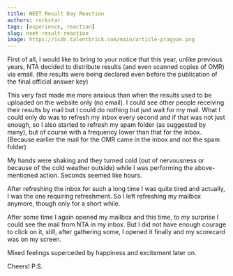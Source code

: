 ```yaml
---
title: NEET Result Day Reaction
authors: rockstar
tags: [experience, reaction]
slug: neet-result-reaction
image: https://icdn.talentbrick.com/main/article-pragyan.png
---
```


First of all, I would like to bring to your notice that this year, unlike previous years, NTA decided to distribute results (and even scanned copies of OMR) via email. (the results were being declared even before the publication of the final official answer key)

<!--truncate-->

This very fact made me more anxious than when the results used to be uploaded on the website only (no email). I could see other people receiving their results by mail but I could do nothing but just wait for my mail. What I could only do was to refresh my inbox every second and if that was not just enough, so I also started to refresh my spam folder (as suggested by many), but of course with a frequency lower than that for the inbox. (Because earlier the mail for the OMR came in the inbox and not the spam folder)

My hands were shaking and they turned cold (out of nervousness or because of the cold weather outside) while I was performing the above-mentioned action. Seconds seemed like hours.

After refreshing the inbox for such a long time I was quite tired and actually, I was the one requiring refreshment. So I left refreshing my mailbox anymore, though only for a short while.

After some time I again opened my mailbox and this time, to my surprise I could see the mail from NTA in my inbox. But I did not have enough courage to click on it, still, after gathering some, I opened it finally and my scorecard was on my screen.

Mixed feelings superceded by happiness and excitement later on.

Cheers!
P.S.
